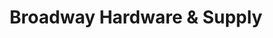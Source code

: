 ---
title: "Broadway Hardware & Supply"
url: /broadway/broadway-hardware-and-supply/
shop: hardware
---